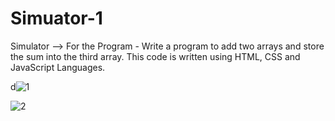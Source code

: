 # Simuator-1
Simulator --> For the Program - Write a program to add two arrays and store the sum into the third array.
 This code is written using HTML, CSS and JavaScript Languages.
 
d![1](https://user-images.githubusercontent.com/101797443/159101066-ed7253fa-b8d4-409d-af65-60e8bde0d5dc.png)
 
![2](https://user-images.githubusercontent.com/101797443/159101068-8dafb3c2-ca67-435a-a596-9c9d39e0265d.png)
